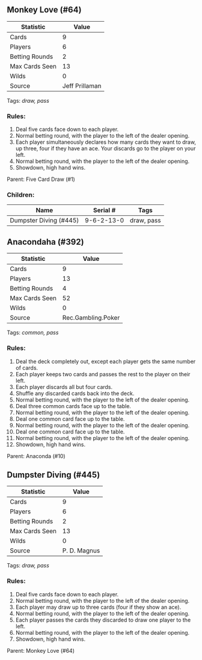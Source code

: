 ## Monkey Love (#64)

|Statistic|Value|
|---------|-----|
|Cards|9|
|Players|6|
|Betting Rounds|2|
|Max Cards Seen|13|
|Wilds|0|
|Source|Jeff Prillaman|
Tags: *draw, pass*
### Rules:
1. Deal five cards face down to each player.
2. Normal betting round, with the player to the left of the dealer opening.
3. Each player simultaneously declares how many cards they want to draw, up three, four if they have an ace. Your discards go to the player on your left.
4. Normal betting round, with the player to the left of the dealer opening.
5. Showdown, high hand wins.

Parent: Five Card Draw (#1)
### Children:

|Name|Serial #|Tags|
|----|--------|----|
|Dumpster Diving (#445)|9-6-2-13-0|draw, pass


## Anacondaha (#392)

|Statistic|Value|
|---------|-----|
|Cards|9|
|Players|13|
|Betting Rounds|4|
|Max Cards Seen|52|
|Wilds|0|
|Source|Rec.Gambling.Poker|
Tags: *common, pass*
### Rules:
1. Deal the deck completely out, except each player gets the same number of cards.
2. Each player keeps two cards and passes the rest to the player on their left.
3. Each player discards all but four cards.
4. Shuffle any discarded cards back into the deck.
5. Normal betting round, with the player to the left of the dealer opening.
6. Deal three common cards face up to the table.
7. Normal betting round, with the player to the left of the dealer opening.
8. Deal one common card face up to the table.
9. Normal betting round, with the player to the left of the dealer opening.
10. Deal one common card face up to the table.
11. Normal betting round, with the player to the left of the dealer opening.
12. Showdown, high hand wins.

Parent: Anaconda (#10)


## Dumpster Diving (#445)

|Statistic|Value|
|---------|-----|
|Cards|9|
|Players|6|
|Betting Rounds|2|
|Max Cards Seen|13|
|Wilds|0|
|Source|P. D. Magnus|
Tags: *draw, pass*
### Rules:
1. Deal five cards face down to each player.
2. Normal betting round, with the player to the left of the dealer opening.
3. Each player may draw up to three cards (four if they show an ace).
4. Normal betting round, with the player to the left of the dealer opening.
5. Each player passes the cards they discarded to draw one player to the left.
6. Normal betting round, with the player to the left of the dealer opening.
7. Showdown, high hand wins.

Parent: Monkey Love (#64)


